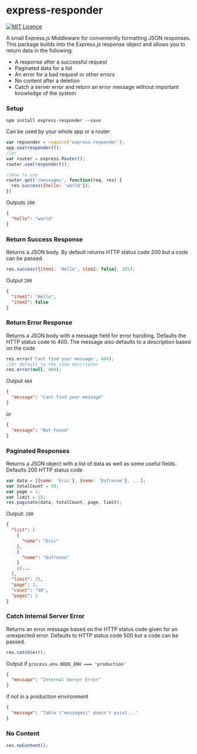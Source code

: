 # express-responder
[![MIT Licence](https://badges.frapsoft.com/os/mit/mit.svg?v=103)](https://opensource.org/licenses/mit-license.php)

A small Express.js Middleware for conveniently formatting JSON responses. This package builds into the Express.js 
response object and allows you to return data in the following:
- A response after a successful request
- Paginated data for a list
- An error for a bad request or other errors
- No content after a deletion
- Catch a server error and return an error message without important knowledge of the system

### Setup
```
npm install express-responder --save
```
Can be used by your whole app or a router
```javascript
var repsonder = require('express-responder');
app.use(responder());
//or
var router = express.Router();
router.use(responder());

//How to use
router.get('/messages', function(req, res) {
  res.success({hello: 'world'});
})
```
Outputs `200`
```json
{
  "hello": "world"
}
```

### Return Success Response

Returns a JSON body. By default returns HTTP status code 200 but a code can be passed.
```javascript
res.success({item1: 'Hello', item2: false}, 201);
```
Output `200`
```json
{
  "item1": "Hello",
  "item2": false
}
```
### Return Error Response

Returns a JSON body with a message field for error handling. Defaults the HTTP status
code to 400. The message also defaults to a description based on the code

```javascript
res.error('Cant find your message', 404);
//Or default to the code descriptor
res.error(null, 404);
```

Output `404`
```json
{
  "message": "Cant find your message"
}
```
or
```json
{
  "message": "Not Found"
}
```

### Paginated Responses

Returns a JSON object with a list of data as well as some useful fields. Defaults 200 HTTP status code
```javascript
var data = [{name: 'Eric'}, {name: 'Dufresne'}, ...];
var totalCount = 50;
var page = 1;
var limit = 25;
res.paginate(data, totalCount, page, limit);
```

Output: `200`
```json
{
  "list": [
    {
      "name": "Eric"
    },
    {
      "name": "Dufresne"
    }
    //...
  ],
  "limit": 25,
  "page": 1,
  "count": "50",
  "pages": 2
}
```

### Catch Internal Server Error
Returns an error message based on the HTTP status code given for an unexpected error.
Defaults to HTTP status code 500 but a code can be passed.

```javascript
res.catch(err);
```
Output if `process.env.NODE_ENV === 'production'`
```json
{
  "message": "Internal Server Error"
}
```
if not in a production environment
```json
{
  "message": "Table \"messages\" doesn't exist..."
}
```

### No Content
```javascript
res.noContent();
```